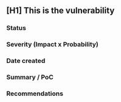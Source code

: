 ## [H1] This is the vulnerability

### Status

### Severity (Impact x Probability)

### Date created

### Summary / PoC

### Recommendations

